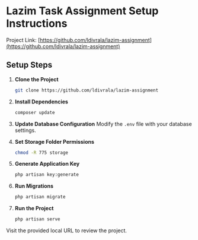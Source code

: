 # Lazim Task Assignment Setup Instructions

Project Link: [https://github.com/ldivrala/lazim-assignment](https://github.com/ldivrala/lazim-assignment)

## Setup Steps

1. **Clone the Project**
   ```bash
   git clone https://github.com/ldivrala/lazim-assignment
   ```

2. **Install Dependencies**
   ```bash
   composer update
   ```

3. **Update Database Configuration**
   Modify the `.env` file with your database settings.

4. **Set Storage Folder Permissions**
   ```bash
   chmod -R 775 storage
   ```

5. **Generate Application Key**
   ```bash
   php artisan key:generate
   ```

6. **Run Migrations**
   ```bash
   php artisan migrate
   ```

7. **Run the Project**
   ```bash
   php artisan serve
   ```

Visit the provided local URL to review the project.
